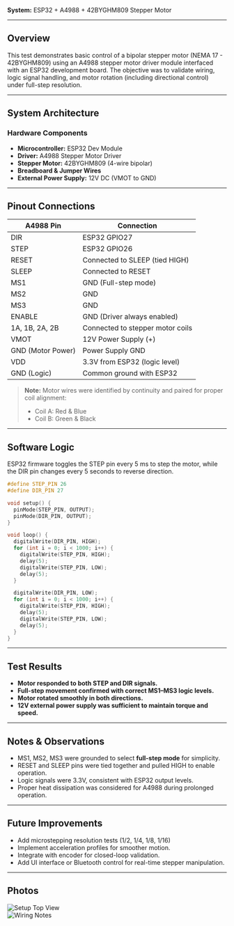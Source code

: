 **System:** ESP32 + A4988 + 42BYGHM809 Stepper Motor  

---

## Overview

This test demonstrates basic control of a bipolar stepper motor (NEMA 17 - 42BYGHM809) using an A4988 stepper motor driver module interfaced with an ESP32 development board. The objective was to validate wiring, logic signal handling, and motor rotation (including directional control) under full-step resolution.

---

## System Architecture

### Hardware Components

- **Microcontroller:** ESP32 Dev Module  
- **Driver:** A4988 Stepper Motor Driver  
- **Stepper Motor:** 42BYGHM809 (4-wire bipolar)  
- **Breadboard & Jumper Wires**  
- **External Power Supply:** 12V DC (VMOT to GND)  

---

## Pinout Connections

| A4988 Pin | Connection                       |
|-----------|----------------------------------|
| DIR       | ESP32 GPIO27                    |
| STEP      | ESP32 GPIO26                    |
| RESET     | Connected to SLEEP (tied HIGH) |
| SLEEP     | Connected to RESET             |
| MS1       | GND (Full-step mode)           |
| MS2       | GND                             |
| MS3       | GND                             |
| ENABLE    | GND (Driver always enabled)     |
| 1A, 1B, 2A, 2B | Connected to stepper motor coils |
| VMOT      | 12V Power Supply (+)            |
| GND (Motor Power) | Power Supply GND        |
| VDD       | 3.3V from ESP32 (logic level)   |
| GND (Logic) | Common ground with ESP32      |

> **Note:** Motor wires were identified by continuity and paired for proper coil alignment:  
> - Coil A: Red & Blue  
> - Coil B: Green & Black  

---

## Software Logic

ESP32 firmware toggles the STEP pin every 5 ms to step the motor, while the DIR pin changes every 5 seconds to reverse direction.

```cpp
#define STEP_PIN 26
#define DIR_PIN 27

void setup() {
  pinMode(STEP_PIN, OUTPUT);
  pinMode(DIR_PIN, OUTPUT);
}

void loop() {
  digitalWrite(DIR_PIN, HIGH);
  for (int i = 0; i < 1000; i++) {
    digitalWrite(STEP_PIN, HIGH);
    delay(5);
    digitalWrite(STEP_PIN, LOW);
    delay(5);
  }

  digitalWrite(DIR_PIN, LOW);
  for (int i = 0; i < 1000; i++) {
    digitalWrite(STEP_PIN, HIGH);
    delay(5);
    digitalWrite(STEP_PIN, LOW);
    delay(5);
  }
}
```

---

## Test Results

- **Motor responded to both STEP and DIR signals.**  
- **Full-step movement confirmed with correct MS1–MS3 logic levels.**  
- **Motor rotated smoothly in both directions.**  
- **12V external power supply was sufficient to maintain torque and speed.**

---

## Notes & Observations

- MS1, MS2, MS3 were grounded to select **full-step mode** for simplicity.
- RESET and SLEEP pins were tied together and pulled HIGH to enable operation.
- Logic signals were 3.3V, consistent with ESP32 output levels.
- Proper heat dissipation was considered for A4988 during prolonged operation.

---

## Future Improvements

- Add microstepping resolution tests (1/2, 1/4, 1/8, 1/16)
- Implement acceleration profiles for smoother motion.
- Integrate with encoder for closed-loop validation.
- Add UI interface or Bluetooth control for real-time stepper manipulation.

---

## Photos


![Setup Top View](Images/setup_photo.jpeg)  
![Wiring Notes](Images/wiring_notes.jpeg)
